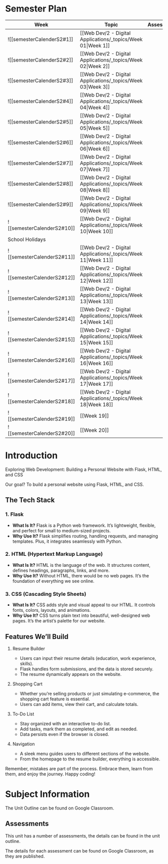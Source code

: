 # Semester Plan

| Week                       | Topic                                                         | Assessment | Notes |
| -------------------------- | ------------------------------------------------------------- | ---------- | ----- |
| ![[semesterCalenderS2#1]]  | [[Web Dev/2 - Digital Applications/_topics/Week 01\|Week 1]]  |            |       |
| ![[semesterCalenderS2#2]]  | [[Web Dev/2 - Digital Applications/_topics/Week 02\|Week 2]]  |            |       |
| ![[semesterCalenderS2#3]]  | [[Web Dev/2 - Digital Applications/_topics/Week 03\|Week 3]]  |            |       |
| ![[semesterCalenderS2#4]]  | [[Web Dev/2 - Digital Applications/_topics/Week 04\|Week 4]]  |            |       |
| ![[semesterCalenderS2#5]]  | [[Web Dev/2 - Digital Applications/_topics/Week 05\|Week 5]]  |            |       |
| ![[semesterCalenderS2#6]]  | [[Web Dev/2 - Digital Applications/_topics/Week 06\|Week 6]]  |            |       |
| ![[semesterCalenderS2#7]]  | [[Web Dev/2 - Digital Applications/_topics/Week 07\|Week 7]]  |            |       |
| ![[semesterCalenderS2#8]]  | [[Web Dev/2 - Digital Applications/_topics/Week 08\|Week 8]]  |            |       |
| ![[semesterCalenderS2#9]]  | [[Web Dev/2 - Digital Applications/_topics/Week 09\|Week 9]]  |            |       |
| ![[semesterCalenderS2#10]] | [[Web Dev/2 - Digital Applications/_topics/Week 10\|Week 10]] |            |       |
| School Holidays            |                                                               |            |       |
| ![[semesterCalenderS2#11]] | [[Web Dev/2 - Digital Applications/_topics/Week 11\|Week 11]] |            |       |
| ![[semesterCalenderS2#12]] | [[Web Dev/2 - Digital Applications/_topics/Week 12\|Week 12]] |            |       |
| ![[semesterCalenderS2#13]] | [[Web Dev/2 - Digital Applications/_topics/Week 13\|Week 13]] |            |       |
| ![[semesterCalenderS2#14]] | [[Web Dev/2 - Digital Applications/_topics/Week 14\|Week 14]] |            |       |
| ![[semesterCalenderS2#15]] | [[Web Dev/2 - Digital Applications/_topics/Week 15\|Week 15]] |            |       |
| ![[semesterCalenderS2#16]] | [[Web Dev/2 - Digital Applications/_topics/Week 16\|Week 16]] |            |       |
| ![[semesterCalenderS2#17]] | [[Web Dev/2 - Digital Applications/_topics/Week 17\|Week 17]] |            |       |
| ![[semesterCalenderS2#18]] | [[Web Dev/2 - Digital Applications/_topics/Week 18\|Week 18]] |            |       |
| ![[semesterCalenderS2#19]] | [[Week 19]]                                                   |            |       |
| ![[semesterCalenderS2#20]] | [[Week 20]]                                                   |            |       |

# Introduction
Exploring Web Development: Building a Personal Website with Flask, HTML, and CSS

Our goal? To build a personal website using Flask, HTML, and CSS.    

## The Tech Stack

### 1. Flask

- **What Is It?** Flask is a Python web framework. It’s lightweight, flexible, and perfect for small to medium-sized projects.
- **Why Use It?** Flask simplifies routing, handling requests, and managing templates. Plus, it integrates seamlessly with Python.

### 2. HTML (Hypertext Markup Language)

- **What Is It?** HTML is the language of the web. It structures content, defines headings, paragraphs, links, and more.
- **Why Use It?** Without HTML, there would be no web pages. It’s the foundation of everything we see online.

### 3. CSS (Cascading Style Sheets)

- **What Is It?** CSS adds style and visual appeal to our HTML. It controls fonts, colors, layouts, and animations.
- **Why Use It?** CSS turns plain text into beautiful, well-designed web pages. It’s the artist’s palette for our website.

## Features We’ll Build

1. Resume Builder
    
    - Users can input their resume details (education, work experience, skills).
    - Flask handles form submissions, and the data is stored securely.
    - The resume dynamically appears on the website.
2. Shopping Cart
    
    - Whether you’re selling products or just simulating e-commerce, the shopping cart feature is essential.
    - Users can add items, view their cart, and calculate totals.
3. To-Do List
    
    - Stay organized with an interactive to-do list.
    - Add tasks, mark them as completed, and edit as needed.
    - Data persists even if the browser is closed.
4. Navigation
    
    - A sleek menu guides users to different sections of the website.
    - From the homepage to the resume builder, everything is accessible.


Remember, mistakes are part of the process. Embrace them, learn from them, and enjoy the journey. Happy coding! 

# Subject Information

The Unit Outline can be found on Google Classroom.

## Assessments

This unit has a number of assessments, the details can be found in the unit outline.

The details for each assessment can be found on Google Classroom, as they are published.

